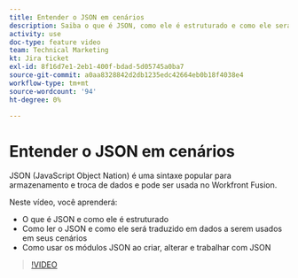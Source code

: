 ```yaml
---
title: Entender o JSON em cenários
description: Saiba o que é JSON, como ele é estruturado e como ele será traduzido em dados a serem usados em seus cenários em [!DNL Adobe Workfront Fusion].
activity: use
doc-type: feature video
team: Technical Marketing
kt: Jira ticket
exl-id: 8f16d7e1-2eb1-400f-bdad-5d05745a0ba7
source-git-commit: a0aa8328842d2db1235edc42664eb0b18f4038e4
workflow-type: tm+mt
source-wordcount: '94'
ht-degree: 0%

---
```


# Entender o JSON em cenários

JSON (JavaScript Object Nation) é uma sintaxe popular para armazenamento e troca de dados e pode ser usada no Workfront Fusion.

Neste vídeo, você aprenderá:

* O que é JSON e como ele é estruturado
* Como ler o JSON e como ele será traduzido em dados a serem usados em seus cenários
* Como usar os módulos JSON ao criar, alterar e trabalhar com JSON

>[!VIDEO](https://video.tv.adobe.com/v/335300/?quality=12)
